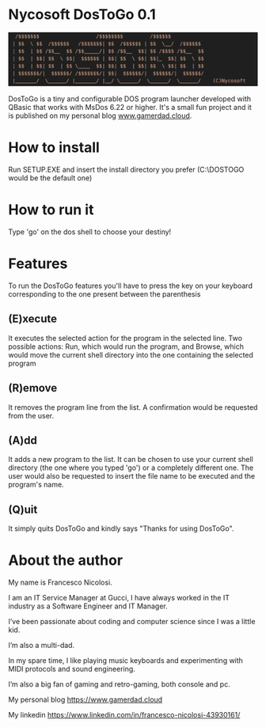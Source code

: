 # Nycosoft DosToGo 0.1
![alt text](logo.png)

DosToGo is a tiny and configurable DOS program launcher developed with QBasic that works with MsDos 6.22 or higher. It's a small fun project and it is published on my personal blog www.gamerdad.cloud. 

# How to install
Run SETUP.EXE and insert the install directory you prefer (C:\DOSTOGO would be the default one)

# How to run it
Type 'go' on the dos shell to choose your destiny!

# Features

To run the DosToGo features you'll have to press the key on your keyboard corresponding to the one present between the parenthesis

## (E)xecute
It executes the selected action for the program in the selected line. Two possible actions: Run, which would run the program, and Browse, which would move the current shell directory into the one containing the selected program

## (R)emove
It removes the program line from the list. A confirmation would be requested from the user. 

## (A)dd 
It adds a new program to the list. It can be chosen to use your current shell directory (the one where you typed 'go') or a completely different one. The user would also be requested to insert the file name to be executed and the program's name. 

## (Q)uit
It simply quits DosToGo and kindly says "Thanks for using DosToGo".

# About the author
My name is Francesco Nicolosi.

I am an IT Service Manager at Gucci, I have always worked in the IT industry as a Software Engineer and IT Manager.

I’ve been passionate about coding and computer science since I was a little kid.

I’m also a multi-dad.

In my spare time, I like playing music keyboards and experimenting with MIDI protocols and sound engineering.

I’m also a big fan of gaming and retro-gaming, both console and pc.

My personal blog https://www.gamerdad.cloud

My linkedin https://www.linkedin.com/in/francesco-nicolosi-43930161/